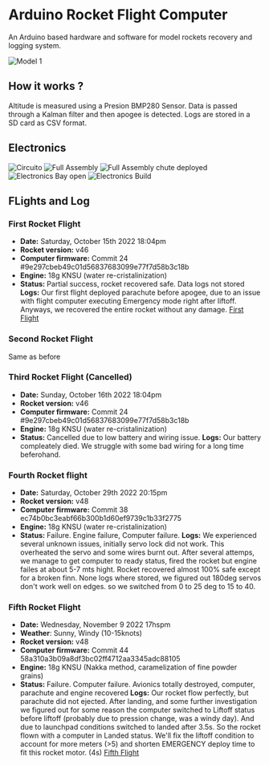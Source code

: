 # Arduino Rocket Flight Computer
An Arduino based hardware and software for model rockets recovery and logging system.

![Model 1](/renders/v2.png)

## How it works ?
Altitude is measured using a Presion BMP280 Sensor. Data is passed through a Kalman filter and then apogee is detected.
Logs are stored in a SD card as CSV format.

## Electronics
![Circuito](/schematics/protoboard.png)
![Full Assembly](https://github.com/laureano-arcanio/arduino-rocket-computer/blob/main/images/Full_assembly_v2.jpeg)
![Full Assembly chute deployed](https://github.com/laureano-arcanio/arduino-rocket-computer/blob/main/images/Full_chute_deploy_v2.jpeg)
![Electronics Bay open](https://github.com/laureano-arcanio/arduino-rocket-computer/blob/main/images/Electronics_bay_v2.jpeg)
![Electronics Build](https://github.com/laureano-arcanio/arduino-rocket-computer/blob/main/images/Electronics_v1.jpeg)

## FLights and Log

### First Rocket Flight
- **Date:** Saturday, October 15th 2022 18:04pm
- **Rocket version:** v46
- **Computer firmware:** Commit 24 #9e297cbeb49c01d56837683099e77f7d58b3c18b
- **Engine:** 18g KNSU (water re-cristalinization)
- **Status:** Partial success, rocket recovered safe. Data logs not stored
**Logs:**
Our first flight deployed parachute before apogee, due to an issue with flight computer executing Emergency mode right after liftoff. Anyways, we recovered the entire rocket without any damage.
[First Flight](https://www.youtube.com/watch?v=o5odCazfV4E)

### Second Rocket Flight
Same as before

### Third Rocket Flight (Cancelled)
- **Date:** Sunday, October 16th 2022 18:04pm
- **Rocket version:** v46
- **Computer firmware:** Commit 24 #9e297cbeb49c01d56837683099e77f7d58b3c18b
- **Engine:** 18g KNSU (water re-cristalinization)
- **Status:** Cancelled due to low battery and wiring issue.
**Logs:**
Our battery compleately died. We struggle with some bad wiring for a long time beferohand. 

### Fourth Rocket flight
- **Date:** Saturday, October 29th 2022 20:15pm
- **Rocket version:** v48
- **Computer firmware:** Commit 38 ec74b0bc3eabf66b300b1d60ef9739c1b33f2775
- **Engine:** 18g KNSU (water re-cristalinization)
- **Status:** Failure. Engine failure, Computer failure. 
**Logs:**
We experienced several unknown issues, initially servo lock did not work. This overheated the servo and some wires burnt out. After several attemps, we manage to get computer to ready status, fired the rocket but engine failes at about 5-7 mts hight. Rocket recovered almost 100% safe except for a broken finn. None logs where stored, we figured out 180deg servos don't work well on edges. so we switched from 0 to 25 deg to 15 to 40.

### Fifth Rocket Flight
- **Date:** Wednesday, November 9 2022 17hspm
- **Weather**: Sunny, Windy (10-15knots)
- **Rocket version:** v48
- **Computer firmware:** Commit 44 58a310a3b09a8df3bc02ff4712aa3345adc88105
- **Engine:** 18g KNSU (Nakka method, caramelization of fine powder grains)
- **Status:** Failure. Computer failure. Avionics totally destroyed, computer, parachute and engine recovered
**Logs:**
Our rocket flow perfectly, but parachute did not ejected. After landing, and some further investigation we figured out for some reason the computer switched to Liftoff status before liftoff (probably due to pression change, was a windy day). And due to launchpad conditions switched to landed after 3.5s. So the rocket flown with a computer in Landed status. We'll fix the liftoff condition to account for more meters (>5) and shorten EMERGENCY deploy time to fit this rocket motor. (4s)
[Fifth Flight](https://www.youtube.com/watch?v=9i5LRDVh-5M)

